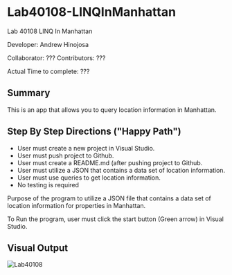 # Lab40108-LINQInManhattan

Lab 40108 LINQ In Manhattan

Developer: Andrew Hinojosa

Collaborator: ???
Contributors: ???

Actual Time to complete: ???

## Summary
This is an app that allows you to query location information in Manhattan.

## Step By Step Directions ("Happy Path")

* User must create a new project in Visual Studio. 
* User must push project to Github.
* User must create a README.md (after pushing project to Github.
* User must utilize a JSON that contains a data set of location information.
* User must use queries to get location information.
* No testing is required

Purpose of the program to utilize a JSON file that contains a data set of location information for properties in Manhattan.

To Run the program, user must click the start button (Green arrow) in Visual Studio.

## Visual Output 

![Lab40108](???)
